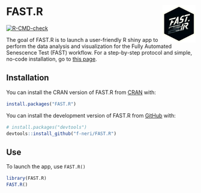 
<!-- README.md is generated from README.Rmd. Please edit that file -->

# FAST.R <a href="https://f-neri.github.io/FAST.R/"><img src="man/figures/logo.png" align="right" height="100" alt="FAST.R website" /></a>

<!-- badges: start -->

[![R-CMD-check](https://github.com/f-neri/FAST.R/actions/workflows/R-CMD-check.yaml/badge.svg)](https://github.com/f-neri/FAST.R/actions/workflows/R-CMD-check.yaml)
<!-- badges: end -->

The goal of FAST.R is to launch a user-friendly R shiny app to perform
the data analysis and visualization for the Fully Automated Senescence
Test (FAST) workflow. For a step-by-step protocol and simple, no-code
installation, go to [this page](https://gerencserlab.github.io/FAST/).

## Installation

You can install the CRAN version of FAST.R from
[CRAN](https://cran.r-project.org/) with:

``` r
install.packages("FAST.R")
```

You can install the development version of FAST.R from
[GitHub](https://github.com/) with:

``` r
# install.packages("devtools")
devtools::install_github("f-neri/FAST.R")
```

## Use

To launch the app, use `FAST.R()`

``` r
library(FAST.R)
FAST.R()
```
